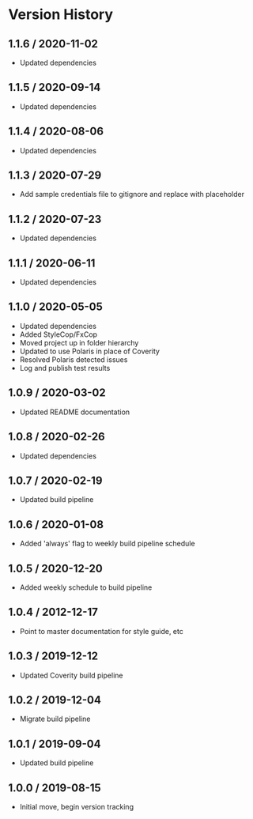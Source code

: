 # Version History

## 1.1.6 / 2020-11-02

- Updated dependencies

## 1.1.5 / 2020-09-14

- Updated dependencies

## 1.1.4 / 2020-08-06

- Updated dependencies

## 1.1.3 / 2020-07-29

- Add sample credentials file to gitignore and replace with placeholder

## 1.1.2 / 2020-07-23

- Updated dependencies

## 1.1.1 / 2020-06-11

- Updated dependencies

## 1.1.0 / 2020-05-05

- Updated dependencies
- Added StyleCop/FxCop
- Moved project up in folder hierarchy
- Updated to use Polaris in place of Coverity
- Resolved Polaris detected issues
- Log and publish test results

## 1.0.9 / 2020-03-02

- Updated README documentation

## 1.0.8 / 2020-02-26

- Updated dependencies

## 1.0.7 / 2020-02-19

- Updated build pipeline

## 1.0.6 / 2020-01-08

- Added 'always' flag to weekly build pipeline schedule

## 1.0.5 / 2020-12-20

- Added weekly schedule to build pipeline

## 1.0.4 / 2012-12-17

- Point to master documentation for style guide, etc

## 1.0.3 / 2019-12-12

- Updated Coverity build pipeline

## 1.0.2 / 2019-12-04

- Migrate build pipeline

## 1.0.1 / 2019-09-04

- Updated build pipeline

## 1.0.0 / 2019-08-15

- Initial move, begin version tracking
